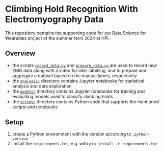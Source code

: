 # Climbing Hold Recognition With Electromyography Data

This repository contains the supporting code for our Data Science for Wearables
project of the summer term 2024 at HPI.

## Overview

- the scripts [`record_data.py`](record_data.py) and
  [`prepare_data.py`](prepare_data.py) are used to record new EMG data along
  with a video for later labelling, and to prepare and aggregate a dataset based
  on the manual labels, respectively
- the [`analysis/`](analysis) directory contains Jupyter notebooks for
  statistical analysis and data exploration
- the [`models/`](models) directory contains Jupyter notebooks for
  training and evaluating models used to classify climbing holds
- the [`script/`](script) directory contains Python code that supports the
  mentioned scripts and notebooks

## Setup

1. create a Python environment with the version according to `.python-version`
2. install the `requirements.txt`, e.g. with `pip install -r requirements.txt`
